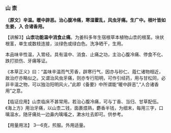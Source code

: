 ### 山 柰

**〔原文〕辛温。暖中辟恶。治心腹冷痛，寒湿霍乱，风虫牙痛。生广中。根叶皆如生姜，入**
**合诸香用。**

【讲解3】**山柰功能温中消食止痛**。为姜科多年生宿根草本植物山柰的根茎。块状根茎，单生或数枝连接，淡绿色或绿白色。洗净晒干，生用。

本品味辛性温，入胃经。具有温中、消食、止痛之功，主治心腹冷痛、停食不化、跌打损伤、牙痛等证。

《本草正义》曰：“盖味辛温而气芳香，辟寒行气，因亦与砂仁、蔻仁诸物相近，故治疗亦略似之。又谓治风虫牙痛，则亦专行阳明，可作引经药，用与甘松同，必非辛温之物，可以独治阳明风火，”此即《备要》中所谓能“暖中辟恶”,“人合诸香用”之意。

【临证应用】山柰临床不甚常用。若治心腹冷痛，可与丁香、当归、甘草配伍。《海上方》用治牙痛，以山柰二钱，面裹煨熟，麝香半钱，为细末，每用三字，口噙温水，随牙痛处一边鼻内噙㗜之，漱水吐去即可。供参考。

【用量用法】 3—6克，煎服。外用适量。
